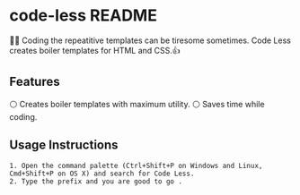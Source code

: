 # code-less README

👩‍💻 Coding the repeatitive templates can be tiresome sometimes. Code Less creates boiler templates for HTML and CSS.👍

## Features
  ⚪ Creates boiler templates with maximum utility.
  ⚪ Saves time while coding.

## Usage Instructions
    1. Open the command palette (Ctrl+Shift+P on Windows and Linux, Cmd+Shift+P on OS X) and search for Code Less.
    2. Type the prefix and you are good to go .



